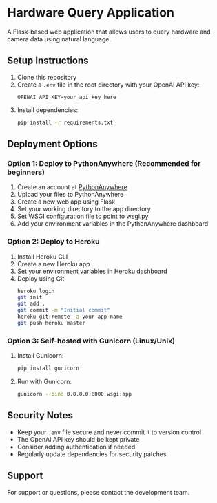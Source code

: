 # Hardware Query Application

A Flask-based web application that allows users to query hardware and camera data using natural language.

## Setup Instructions

1. Clone this repository
2. Create a `.env` file in the root directory with your OpenAI API key:
   ```
   OPENAI_API_KEY=your_api_key_here
   ```
3. Install dependencies:
   ```bash
   pip install -r requirements.txt
   ```

## Deployment Options

### Option 1: Deploy to PythonAnywhere (Recommended for beginners)
1. Create an account at [PythonAnywhere](https://www.pythonanywhere.com/)
2. Upload your files to PythonAnywhere
3. Create a new web app using Flask
4. Set your working directory to the app directory
5. Set WSGI configuration file to point to wsgi.py
6. Add your environment variables in the PythonAnywhere dashboard

### Option 2: Deploy to Heroku
1. Install Heroku CLI
2. Create a new Heroku app
3. Set your environment variables in Heroku dashboard
4. Deploy using Git:
   ```bash
   heroku login
   git init
   git add .
   git commit -m "Initial commit"
   heroku git:remote -a your-app-name
   git push heroku master
   ```

### Option 3: Self-hosted with Gunicorn (Linux/Unix)
1. Install Gunicorn:
   ```bash
   pip install gunicorn
   ```
2. Run with Gunicorn:
   ```bash
   gunicorn --bind 0.0.0.0:8000 wsgi:app
   ```

## Security Notes
- Keep your `.env` file secure and never commit it to version control
- The OpenAI API key should be kept private
- Consider adding authentication if needed
- Regularly update dependencies for security patches

## Support
For support or questions, please contact the development team.
